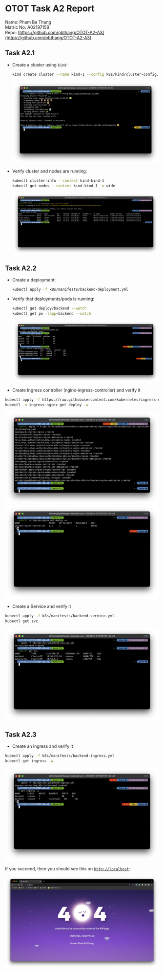 # OTOT Task A2 Report

Name: Pham Ba Thang \
Matric No: A0219715B \
Repo: [https://github.com/pbthang/OTOT-A2-A3](https://github.com/pbthang/OTOT-A2-A3)

## Task A2.1

- Create a cluster using `kind`:

  ```zsh
  kind create cluster --name kind-1 --config k8s/kind/cluster-config.yaml
  ```

  ![create cluster](images/a2/kind-create-cluster.png)

- Verify cluster and nodes are running:

  ```zsh
  kubectl cluster-info --context kind-kind-1
  kubectl get nodes --context kind-kind-1 -o wide
  ```

  ![verify cluster](images/a2/cluster-info.png)

## Task A2.2

- Create a deployment:

  ```zsh
  kubectl apply -f k8s/manifests/backend-deployment.yml
  ```

- Verify that deployments/pods is running:

  ```zsh
  kubectl get deploy/backend --watch
  kubectl get po -lapp=backend --watch
  ```

  ![create deployment](images/a2/apply-deployment.png)

- Create Ingress controller (nginx-ingress-controller) and verify it

```zsh
kubectl apply -f https://raw.githubusercontent.com/kubernetes/ingress-nginx/main/deploy/static/provider/kind/deploy.yaml
kubectl -n ingress-nginx get deploy -w
```

![create ingress controller](images/a2/apply-ingress-controller.png)
![verify ingress controller](images/a2/ingress-controller-info.png)

- Create a Service and verify it

```zsh
kubectl apply -f k8s/manifests/backend-service.yml
kubectl get svc
```

![create service](images/a2/apply-service.png)

## Task A2.3

- Create an Ingress and verify it

```zsh
kubectl apply -f k8s/manifests/backend-ingress.yml
kubectl get ingress -w
```

![create ingress](images/a2/apply-ingress.png)

If you succeed, then you should see this on [`http://localhost`](http://localhost):

![localhost](images/a2/localhost.png)
